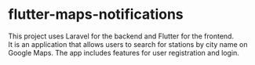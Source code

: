 # flutter-maps-notifications

This project uses Laravel for the backend and Flutter for the frontend. <br/>
It is an application that allows users to search for stations by city name on Google Maps. The app includes features for user registration and login.

